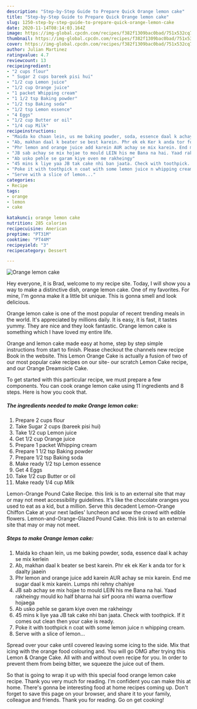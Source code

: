 ```yaml
---
description: "Step-by-Step Guide to Prepare Quick Orange lemon cake"
title: "Step-by-Step Guide to Prepare Quick Orange lemon cake"
slug: 1250-step-by-step-guide-to-prepare-quick-orange-lemon-cake
date: 2020-11-14T08:14:03.164Z
image: https://img-global.cpcdn.com/recipes/f382f1309bac0bad/751x532cq70/orange-lemon-cake-recipe-main-photo.jpg
thumbnail: https://img-global.cpcdn.com/recipes/f382f1309bac0bad/751x532cq70/orange-lemon-cake-recipe-main-photo.jpg
cover: https://img-global.cpcdn.com/recipes/f382f1309bac0bad/751x532cq70/orange-lemon-cake-recipe-main-photo.jpg
author: Julian Martinez
ratingvalue: 4.7
reviewcount: 13
recipeingredient:
- "2 cups flour"
- " Sugar 2 cups bareek pisi hui"
- "1/2 cup Lemon juice"
- "1/2 cup Orange juice"
- "1 packet Whipping cream"
- "1 1/2 tsp Baking powder"
- "1/2 tsp Baking soda"
- "1/2 tsp Lemon essence"
- "4 Eggs"
- "1/2 cup Butter or oil"
- "1/4 cup Milk"
recipeinstructions:
- "Maida ko chaan lein, us me baking powder, soda, essence daal k achay se mix kerlein"
- "Ab, makhan daal k beater se best karein. Phr ek ek Ker k anda tor for k daalty jaaein"
- "Phr lemon and orange juice add karein AUR achay se mix karein. End me sugar daal k mix karein. Lumps nhi rehny chahiye"
- "JB sab achay se mix hojae to mould LEIN his me Bana na hai. Yaad rakheingy mould ko half bharna hai sirf poora nhi warna overflow hojaega"
- "Ab usko pehle se garam kiye oven me rakheingy"
- "45 mins k liye yaa JB tak cake nhi ban jaata. Check with toothpick. If it comes out clean then your cake is ready."
- "Poke it with toothpick n coat with some lemon juice n whipping cream."
- "Serve with a slice of lemon..."
categories:
- Recipe
tags:
- orange
- lemon
- cake

katakunci: orange lemon cake 
nutrition: 285 calories
recipecuisine: American
preptime: "PT31M"
cooktime: "PT44M"
recipeyield: "3"
recipecategory: Dessert

---
```



![Orange lemon cake](https://img-global.cpcdn.com/recipes/f382f1309bac0bad/751x532cq70/orange-lemon-cake-recipe-main-photo.jpg)

Hey everyone, it is Brad, welcome to my recipe site. Today, I will show you a way to make a distinctive dish, orange lemon cake. One of my favorites. For mine, I'm gonna make it a little bit unique. This is gonna smell and look delicious.

Orange lemon cake is one of the most popular of recent trending meals in the world. It's appreciated by millions daily. It is easy, it is fast, it tastes yummy. They are nice and they look fantastic. Orange lemon cake is something which I have loved my entire life.

Orange and lemon cake made easy at home, step by step simple instructions from start to finish. Please checkout the channels new recipe Book in the website. This Lemon Orange Cake is actually a fusion of two of our most popular cake recipes on our site- our scratch Lemon Cake recipe, and our Orange Dreamsicle Cake.


To get started with this particular recipe, we must prepare a few components. You can cook orange lemon cake using 11 ingredients and 8 steps. Here is how you cook that.

<!--inarticleads1-->

##### The ingredients needed to make Orange lemon cake:

1. Prepare 2 cups flour
1. Take  Sugar 2 cups (bareek pisi hui)
1. Take 1/2 cup Lemon juice
1. Get 1/2 cup Orange juice
1. Prepare 1 packet Whipping cream
1. Prepare 1 1/2 tsp Baking powder
1. Prepare 1/2 tsp Baking soda
1. Make ready 1/2 tsp Lemon essence
1. Get 4 Eggs
1. Take 1/2 cup Butter or oil
1. Make ready 1/4 cup Milk


Lemon-Orange Pound Cake Recipe. this link is to an external site that may or may not meet accessibility guidelines. It&#39;s like the chocolate oranges you used to eat as a kid, but a million. Serve this decadent Lemon-Orange Chiffon Cake at your next ladies&#39; luncheon and wow the crowd with edible flowers. Lemon-and-Orange-Glazed Pound Cake. this link is to an external site that may or may not meet. 

<!--inarticleads2-->

##### Steps to make Orange lemon cake:

1. Maida ko chaan lein, us me baking powder, soda, essence daal k achay se mix kerlein
1. Ab, makhan daal k beater se best karein. Phr ek ek Ker k anda tor for k daalty jaaein
1. Phr lemon and orange juice add karein AUR achay se mix karein. End me sugar daal k mix karein. Lumps nhi rehny chahiye
1. JB sab achay se mix hojae to mould LEIN his me Bana na hai. Yaad rakheingy mould ko half bharna hai sirf poora nhi warna overflow hojaega
1. Ab usko pehle se garam kiye oven me rakheingy
1. 45 mins k liye yaa JB tak cake nhi ban jaata. Check with toothpick. If it comes out clean then your cake is ready.
1. Poke it with toothpick n coat with some lemon juice n whipping cream.
1. Serve with a slice of lemon...


Spread over your cake until covered leaving some icing to the side. Mix that icing with the orange food colouring and. You will go OMG after trying this Lemon &amp; Orange Cake. All with and without oven recipe for you. In order to prevent them from being bitter, we squeeze the juice out of them. 

So that is going to wrap it up with this special food orange lemon cake recipe. Thank you very much for reading. I'm confident you can make this at home. There's gonna be interesting food at home recipes coming up. Don't forget to save this page on your browser, and share it to your family, colleague and friends. Thank you for reading. Go on get cooking!
